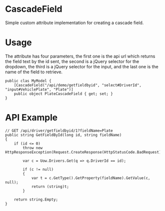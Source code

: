 CascadeField
============

Simple custom attribute implementation for creating a cascade field.

Usage
=====

The attribute has four parameters, the first one is the api url which returns the field text by the id sent, the second is a jQuery selector for the dropdown, the third is a jQuery selector for the input, and the last one is the name of the field to retrieve.

    public clas MyModel {
        [CascadeField("/api/demo/getfieldbyid", "select#DriverId", "input#VehiclePlate", "Plate")]
        public object PlateCascadeField { get; set; }
    }

API Example
===========

    // GET /api/driver/getfieldbyid/1?fieldName=Plate
    public string GetFieldById(long id, string fieldName)
    {
        if (id <= 0)
            throw new HttpResponseException(Request.CreateResponse(HttpStatusCode.BadRequest));

            var c = Uow.Drivers.Get(q => q.DriverId == id);

            if (c != null)
            {
                var t = c.GetType().GetProperty(fieldName).GetValue(c, null);
                return (string)t;
            }

        return string.Empty;
    }
